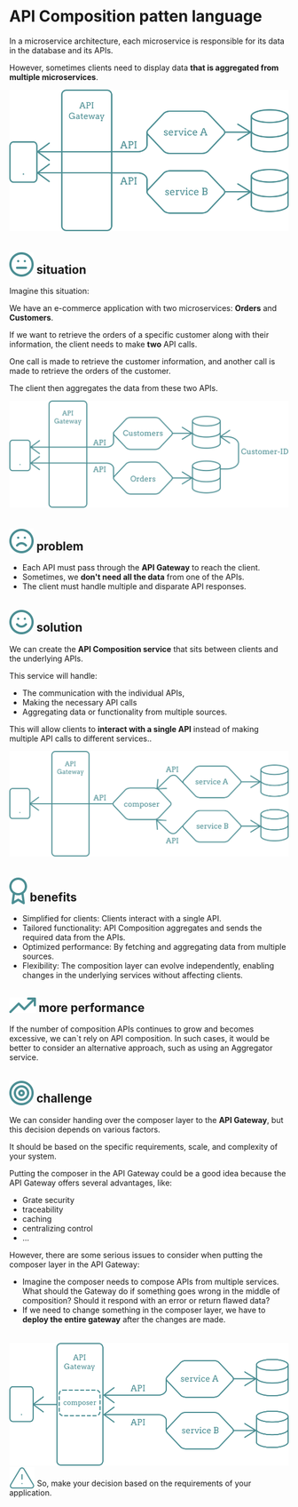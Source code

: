 # API Composition patten language


In a microservice architecture, each microservice is responsible for its data in the database and its APIs.

However, sometimes clients need to display data **that is aggregated from multiple microservices**.

<img src="../images/API-composition/call-2-api.svg" />

## <img src="../images/icons/meh.svg" style="position:relative; top:5px;" /> situation

Imagine this situation:

We have an e-commerce application with two microservices:
**Orders** and **Customers**.

If we want to retrieve the orders of a specific customer along with their information, the client needs to make **two** API calls.

One call is made to retrieve the customer information, and another call is made to retrieve the orders of the customer.

The client then aggregates the data from these two APIs.

<img src="../images/API-composition/call-2-api-example.svg" />

## <img src="../images/icons/sad.svg" style="position:relative; top:5px" /> problem

- Each API must pass through the **API Gateway** to reach the client.
- Sometimes, we **don't need all the data** from one of the APIs.
- The client must handle multiple and disparate API responses.

## <img src="../images/icons/happy.svg" style="position:relative; top:5px" /> solution

We can create the **API Composition service** that sits between clients and the underlying APIs.

This service will handle:
- The communication with the individual APIs,
- Making the necessary API calls
- Aggregating data or functionality from multiple sources.

This will allow clients to **interact with a single API** instead of making multiple API calls to different services..

<img src="../images/API-composition/with-api-composition-service.svg" />

## <img src="../images/icons/badge.svg" style="position:relative; top:5px" /> benefits

- Simplified for clients: Clients interact with a single API.
- Tailored functionality: API Composition aggregates and sends the required data from the APIs.
- Optimized performance: By fetching and aggregating data from multiple sources.
- Flexibility: The composition layer can evolve independently, enabling changes in the underlying services without affecting clients.

## <img src="../images/icons/high.svg" style="position:relative; top:2px" /> more performance


If the number of composition APIs continues to grow and becomes excessive, we can`t rely on API composition.
In such cases, it would be better to consider an alternative approach, such as using an Aggregator service.

## <img src="../images/icons/dart.svg" style="position:relative; top:5px" /> challenge

We can consider handing over the composer layer to the **API Gateway**, but this decision depends on various factors.

It should be based on the specific requirements, scale, and complexity of your system.

Putting the composer in the API Gateway could be a good idea because the API Gateway offers several advantages, like:
- Grate security
- traceability
- caching
- centralizing control
- ...

However, there are some serious issues to consider when putting the composer layer in the API Gateway:

- Imagine the composer needs to compose APIs from multiple services.
  What should the Gateway do if something goes wrong in the middle of composition?
  Should it respond with an error or return flawed data?
- If we need to change something in the composer layer, we have to **deploy the entire gateway** after the changes are made.

<img src="../images/API-composition/put-composer-in-gateway.svg" style="position:relative; top:20px" />

<img src="../images/icons/warning.svg" style="position:relative; top:5px" /> So, make your decision based on the requirements of your application.
